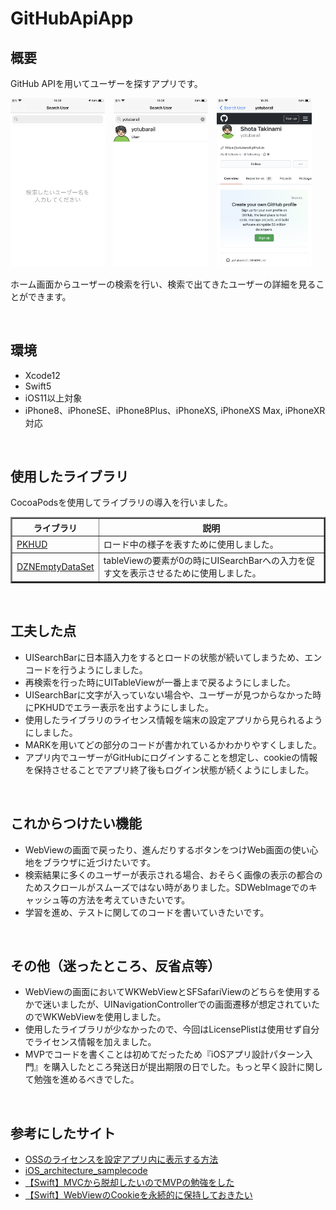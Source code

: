 # GitHubApiApp

## 概要
GitHub APIを用いてユーザーを探すアプリです。  

<img src="https://raw.githubusercontent.com/yotubarail/GitHubApiApp/develop/README_Image/IMG_0019.PNG" width="30%">　<img src="https://raw.githubusercontent.com/yotubarail/GitHubApiApp/develop/README_Image/IMG_0020.PNG" width="30%">　<img src="https://raw.githubusercontent.com/yotubarail/GitHubApiApp/develop/README_Image/IMG_0021.PNG" width="30%">  

ホーム画面からユーザーの検索を行い、検索で出てきたユーザーの詳細を見ることができます。  

<br>

## 環境
<ul>
<li>Xcode12</li>
<li>Swift5</li>
<li>iOS11以上対象</li>
<li>iPhone8、iPhoneSE、iPhone8Plus、iPhoneXS, iPhoneXS Max, iPhoneXR対応</li>
</ul>

<br>

## 使用したライブラリ
CocoaPodsを使用してライブラリの導入を行いました。  

<table border="2" style="border-collapse: collapse">
  <thead>
    <tr>
        <th>ライブラリ</th>
        <th>説明</th>
    </tr>
</thead>
<tbody>
    <tr>
        <td><a href="https://github.com/pkluz/PKHUD">PKHUD</a></td>
        <td>ロード中の様子を表すために使用しました。</td>
    </tr>
    <tr>
        <td><a href="https://github.com/dzenbot/DZNEmptyDataSet">DZNEmptyDataSet</a></td>
        <td>tableViewの要素が0の時にUISearchBarへの入力を促す文を表示させるために使用しました。</td>
    </tr>
</tbody>  
</table>

<br>

## 工夫した点
<ul>
<li>UISearchBarに日本語入力をするとロードの状態が続いてしまうため、エンコードを行うようにしました。</li>
<li>再検索を行った時にUITableViewが一番上まで戻るようにしました。</li>
<li>UISearchBarに文字が入っていない場合や、ユーザーが見つからなかった時にPKHUDでエラー表示を出すようにしました。</li>
<li>使用したライブラリのライセンス情報を端末の設定アプリから見られるようにしました。</li>
<li>MARKを用いてどの部分のコードが書かれているかわかりやすくしました。</li>
<li>アプリ内でユーザーがGitHubにログインすることを想定し、cookieの情報を保持させることでアプリ終了後もログイン状態が続くようにしました。</li>
</ul>

<br>

## これからつけたい機能
<ul>
<li>WebViewの画面で戻ったり、進んだりするボタンをつけWeb画面の使い心地をブラウザに近づけたいです。</li>
<li>検索結果に多くのユーザーが表示される場合、おそらく画像の表示の都合のためスクロールがスムーズではない時がありました。SDWebImageでのキャッシュ等の方法を考えていきたいです。</li>
<li>学習を進め、テストに関してのコードを書いていきたいです。</li>
</ul>

<br>

## その他（迷ったところ、反省点等）
<ul>
<li>WebViewの画面においてWKWebViewとSFSafariViewのどちらを使用するかで迷いましたが、UINavigationControllerでの画面遷移が想定されていたのでWKWebViewを使用しました。</li>
<li>使用したライブラリが少なかったので、今回はLicensePlistは使用せず自分でライセンス情報を加えました。</li>
<li>MVPでコードを書くことは初めてだったため『iOSアプリ設計パターン入門』を購入したところ発送日が提出期限の日でした。もっと早く設計に関して勉強を進めるべきでした。</li>
</ul>

<br>

## 参考にしたサイト
<ul>
<li><a href="https://qiita.com/uhooi/items/0a57cad6e7ca8e30f09a">OSSのライセンスを設定アプリ内に表示する方法</a></li>
<li><a href="https://github.com/peaks-cc/iOS_architecture_samplecode">iOS_architecture_samplecode</a></li>
<li><a href="https://qiita.com/hicka04/items/25be38a90fdde29c97c2">【Swift】MVCから脱却したいのでMVPの勉強をした</a></li>
<li><a href="https://qiita.com/i_nak/items/be0fac91bdc68aa165db">【Swift】WebViewのCookieを永続的に保持しておきたい</a></li>
</ul>

